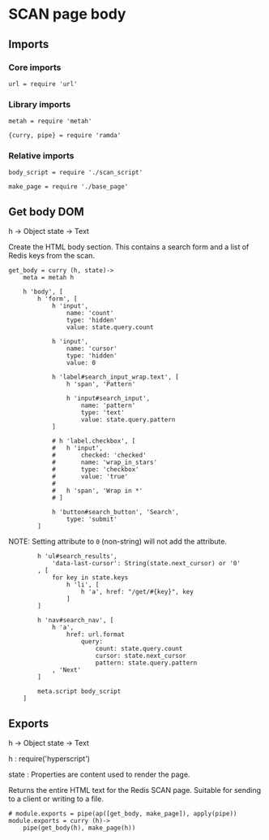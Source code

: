 # SCAN page body

## Imports

### Core imports

	url = require 'url'


### Library imports

	metah = require 'metah'

	{curry, pipe} = require 'ramda'


### Relative imports

	body_script = require './scan_script'

	make_page = require './base_page'


## Get body DOM

h -> Object state -> Text

Create the HTML body section.
This contains a search form and a list of Redis keys from the scan.

	get_body = curry (h, state)->
		meta = metah h

		h 'body', [
			h 'form', [
				h 'input',
					name: 'count'
					type: 'hidden'
					value: state.query.count

				h 'input',
					name: 'cursor'
					type: 'hidden'
					value: 0

				h 'label#search_input_wrap.text', [
					h 'span', 'Pattern'

					h 'input#search_input',
						name: 'pattern'
						type: 'text'
						value: state.query.pattern
				]

				# h 'label.checkbox', [
				# 	h 'input',
				# 		checked: 'checked'
				# 		name: 'wrap_in_stars'
				# 		type: 'checkbox'
				# 		value: 'true'
				#
				# 	h 'span', 'Wrap in *'
				# ]

				h 'button#search_button', 'Search',
					type: 'submit'
			]

NOTE: Setting attribute to `0` (non-string) will not add the attribute.

			h 'ul#search_results',
				'data-last-cursor': String(state.next_cursor) or '0'
			, [
				for key in state.keys
					h 'li', [
						h 'a', href: "/get/#{key}", key
					]
			]

			h 'nav#search_nav', [
				h 'a',
					href: url.format
						query:
							count: state.query.count
							cursor: state.next_cursor
							pattern: state.query.pattern
				, 'Next'
			]

			meta.script body_script
		]


## Exports

h -> Object state -> Text

h
: require('hyperscript')

state
: Properties are content used to render the page.

Returns the entire HTML text for the Redis SCAN page.
Suitable for sending to a client or writing to a file.

	# module.exports = pipe(ap([get_body, make_page]), apply(pipe))
	module.exports = curry (h)->
		pipe(get_body(h), make_page(h))
